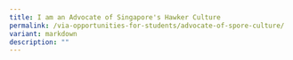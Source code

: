 ```yaml
---
title: I am an Advocate of Singapore's Hawker Culture
permalink: /via-opportunities-for-students/advocate-of-spore-culture/
variant: markdown
description: ""
---
```

